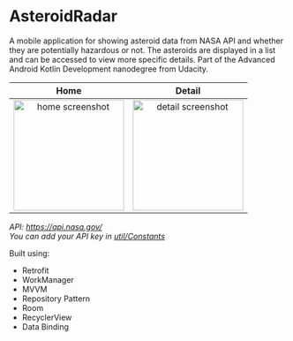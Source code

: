 # AsteroidRadar
A mobile application for showing asteroid data from NASA API and whether they are potentially hazardous or not. The asteroids are displayed in a list and can be accessed to view more specific details. Part of the Advanced Android Kotlin Development nanodegree from Udacity.

|Home|Detail|
|:---:|:---:|
|<img src="screenshot/1_home.jpg" alt="home screenshot" width=200/>|<img src="screenshot/2_detail.jpg" alt="detail screenshot" width=200/>|

_API: https://api.nasa.gov/_
<br>
_You can add your API key in [util/Constants](app/src/main/java/com/example/asteroidradar/util/Constants.kt)_

Built using:
- Retrofit
- WorkManager
- MVVM
- Repository Pattern
- Room
- RecyclerView
- Data Binding
